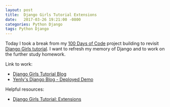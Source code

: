 ```yaml
---
layout: post
title:  Django Girls Tutorial Extensions
date:   2017-03-26 19:21:00 -0800
categories: Python Django
tags: Python Django
---
```


Today I took a break from my [100 Days of Code](https://yenly.github.io/kodo_no_boken/100daysofcode/2017/01/02/100days-of-code.html) project building to revisit [Django Girls tutorial](https://tutorial.djangogirls.org/en/). I want to refresh my memory of Django and to work on the further study homework.


Link to work:
* [Django Girls Tutorial Blog](https://github.com/yenly/django_girls_blog)
* [Yenly's Django Blog - Deployed Demo](http://yencodes.pythonanywhere.com/)

Helpful resources:
* [Django Girls Tutorial: Extensions](https://djangogirls.gitbooks.io/django-girls-tutorial-extensions/content/)
